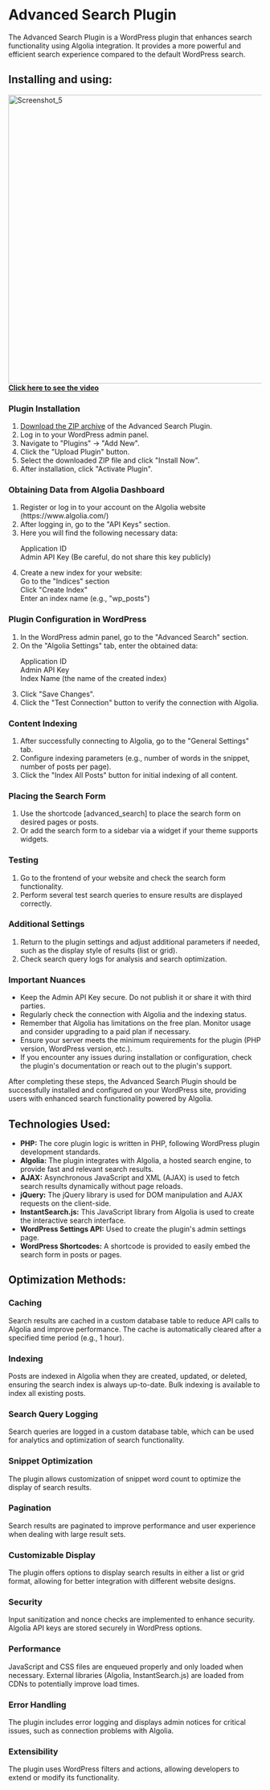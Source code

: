 # Advanced Search Plugin
The Advanced Search Plugin is a WordPress plugin that enhances search functionality using Algolia integration. It provides a more powerful and efficient search experience compared to the default WordPress search.

<h2>Installing and using:</h2>
<a href="https://www.youtube.com/watch?v=er-TDbLktUY&feature=youtu.be"><img width="573" alt="Screenshot_5" src="https://github.com/user-attachments/assets/4a34d9c5-28cf-4c89-ac61-65c5b8ded34a"><br><strong>Click here to see the video</strong></a>

<h3>Plugin Installation</h3>
<ol>
<li><a href="https://github.com/user-attachments/files/16279941/advanced-search-plugin.zip" target="_blank">Download the ZIP archive</a> of the Advanced Search Plugin.</li>
<li>Log in to your WordPress admin panel.</li>
<li>Navigate to "Plugins" -> "Add New".</li>
<li>Click the "Upload Plugin" button.</li>
<li>Select the downloaded ZIP file and click "Install Now".</li>
<li>After installation, click "Activate Plugin".</li>
</ol>

<h3>Obtaining Data from Algolia Dashboard</h3>
<ol>
<li>Register or log in to your account on the Algolia website (https://www.algolia.com/)</li>
<li>After logging in, go to the "API Keys" section.</li>
<li>Here you will find the following necessary data:<br>

Application ID<br>
Admin API Key (Be careful, do not share this key publicly)<br>

<li>Create a new index for your website:<br>
Go to the "Indices" section<br>
Click "Create Index"<br>
Enter an index name (e.g., "wp_posts")</li>
</ol>

<h3>Plugin Configuration in WordPress</h3>
<ol>
<li>In the WordPress admin panel, go to the "Advanced Search" section.</li>
<li>On the "Algolia Settings" tab, enter the obtained data:<br>

Application ID<br>
Admin API Key<br>
Index Name (the name of the created index)
</li>
<li>Click "Save Changes".</li>
<li>Click the "Test Connection" button to verify the connection with Algolia.</li>
</ol>
<h3>Content Indexing</h3> 
<ol>
<li>After successfully connecting to Algolia, go to the "General Settings" tab.</li>
<li>Configure indexing parameters (e.g., number of words in the snippet, number of posts per page).</li>
<li>Click the "Index All Posts" button for initial indexing of all content.</li>
</ol>
<h3>Placing the Search Form</h3>
<ol>
<li>Use the shortcode [advanced_search] to place the search form on desired pages or posts.</li>
<li>Or add the search form to a sidebar via a widget if your theme supports widgets.</li>
</ol>
<h3>Testing</h3>
<ol>
<li>Go to the frontend of your website and check the search form functionality.</li>
<li>Perform several test search queries to ensure results are displayed correctly.</li>
</ol>
<h3>Additional Settings</h3>
<ol>
<li>Return to the plugin settings and adjust additional parameters if needed, such as the display style of results (list or grid).</li>
<li>Check search query logs for analysis and search optimization.</li>
</ol>
<h3>Important Nuances</h3>
<ul>
<li>Keep the Admin API Key secure. Do not publish it or share it with third parties.</li>
<li>Regularly check the connection with Algolia and the indexing status.</li>
<li>Remember that Algolia has limitations on the free plan. Monitor usage and consider upgrading to a paid plan if necessary.</li>
<li>Ensure your server meets the minimum requirements for the plugin (PHP version, WordPress version, etc.).</li>
<li>If you encounter any issues during installation or configuration, check the plugin's documentation or reach out to the plugin's support.</li>
</ul>
After completing these steps, the Advanced Search Plugin should be successfully installed and configured on your WordPress site, providing users with enhanced search functionality powered by Algolia.

<h2>Technologies Used:</h2>
<ul>
<li><strong>PHP:</strong> The core plugin logic is written in PHP, following WordPress plugin development standards.</li>
<li><strong>Algolia:</strong> The plugin integrates with Algolia, a hosted search engine, to provide fast and relevant search results.</li>
<li><strong>AJAX:</strong> Asynchronous JavaScript and XML (AJAX) is used to fetch search results dynamically without page reloads.</li>
<li><strong>jQuery:</strong> The jQuery library is used for DOM manipulation and AJAX requests on the client-side.</li>
<li><strong>InstantSearch.js:</strong> This JavaScript library from Algolia is used to create the interactive search interface.</li>
<li><strong>WordPress Settings API:</strong> Used to create the plugin's admin settings page.</li>
<li><strong>WordPress Shortcodes:</strong> A shortcode is provided to easily embed the search form in posts or pages.</li>
</ul>
<h2>Optimization Methods:</h2>
<h3>Caching</h3>
Search results are cached in a custom database table to reduce API calls to Algolia and improve performance.
The cache is automatically cleared after a specified time period (e.g., 1 hour).

<h3>Indexing</h3>
Posts are indexed in Algolia when they are created, updated, or deleted, ensuring the search index is always up-to-date.
Bulk indexing is available to index all existing posts.

<h3>Search Query Logging</h3>
Search queries are logged in a custom database table, which can be used for analytics and optimization of search functionality.

<h3>Snippet Optimization</h3>
The plugin allows customization of snippet word count to optimize the display of search results.

<h3>Pagination</h3>
Search results are paginated to improve performance and user experience when dealing with large result sets.

<h3>Customizable Display</h3>
The plugin offers options to display search results in either a list or grid format, allowing for better integration with different website designs.

<h3>Security</h3>
Input sanitization and nonce checks are implemented to enhance security.
Algolia API keys are stored securely in WordPress options.

<h3>Performance</h3>
JavaScript and CSS files are enqueued properly and only loaded when necessary.
External libraries (Algolia, InstantSearch.js) are loaded from CDNs to potentially improve load times.

<h3>Error Handling</h3>
The plugin includes error logging and displays admin notices for critical issues, such as connection problems with Algolia.

<h3>Extensibility</h3>
The plugin uses WordPress filters and actions, allowing developers to extend or modify its functionality.
